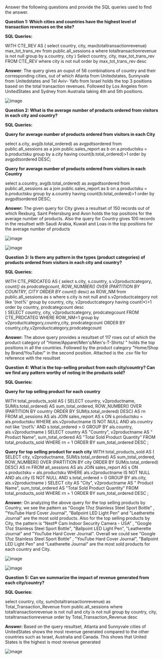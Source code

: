 Answer the following questions and provide the SQL queries used to find the answer.

    
**Question 1: Which cities and countries have the highest level of transaction revenues on the site?**

**SQL Queries:**

WITH CTE_REV AS
(
select 	country,
		city, 
		max(totaltransactionrevenue) max_tot_trans_rev
 from public.all_sessions a
where totaltransactionrevenue is not null
group by a.country, city
)
Select country,
		city,
			max_tot_trans_rev
FROM CTE_REV
where city is not null
order by max_tot_trans_rev desc

**Answer**: The query gives an ouput of 56 combinations of country and their corresponding cities, out of which Atlanta from Unitedstates, Sunnyvale from Unitedstates and Tel Aviv- Yafo from Israel holds the top 3 positions based on the total transaction revenues.
Followed by Los Angeles from UnitedStates and Sydney from Australia taking 4th and 5th positions.

![image](https://github.com/Parkavi-S/SQL-Project/assets/67069604/9c83ccae-3ba4-4984-b92b-37a542fdb844)




**Question 2: What is the average number of products ordered from visitors in each city and country?**


**SQL Queries:** 

**Query for average number of products ordered from visitors in each City**

 select a.city, avg(b.total_ordered) as avgpdtsordered
 from public.all_sessions as a
 join public.sales_report as b on a.productsku = b.productsku
 group by a.city
 having count(b.total_ordered)>1
 order by avgpdtsordered DESC;

**Query for average number of products ordered from visitors in each Country**

select a.country, avg(b.total_ordered) as avgpdtsordered
 from public.all_sessions as a
 join public.sales_report as b on a.productsku = b.productsku
 group by a.country
 having count(b.total_ordered)>1
 order by avgpdtsordered DESC;


**Answer:** The given query for City gives a resultset of 150 records out of which Rexburg, Saint Petersburg and Avon holds the top positions for the average number of products. Also the query for Country gives 100 records in the resultset with Saudi Arabia, Kuwait and Loas in the top positions
for the average number of products

![image](https://github.com/Parkavi-S/SQL-Project/assets/67069604/d3eec277-24bb-44e3-926a-22cd4422b076)

![image](https://github.com/Parkavi-S/SQL-Project/assets/67069604/289881aa-6bee-40a4-9869-f68ceffe6f79)





**Question 3: Is there any pattern in the types (product categories) of products ordered from visitors in each city and country?**


**SQL Queries:**

WITH CTE_PRDCATEG
AS
(	select s.city, s.country, s.v2productcategory, count(*) as prodcategcount,
 	ROW_NUMBER() OVER (PARTITION BY COUNTRY, CITY ORDER BY count(*) desc) as ROW_NM
	from public.all_sessions as s
	where s.city is not null
	and s.v2productcategory not like '(not%'
	group by country, city, v2productcategory
	having count(*)>1
	order by country, prodcategcount desc	
)
SELECT  country,
		city,
		v2productcategory,
		prodcategcount
FROM CTE_PRDCATEG
WHERE ROW_NM=1
group by v2productcategory,country,city, prodcategcount
ORDER BY country,city,v2productcategory,prodcategcount



**Answer:**
The above query provides a resultset of 117 rows out of which the product category of "Home/Apparel/Men's/Men's-T-Shirts/ " holds the top positions in all the countries. Followed by the product category "Home/Shop by Brand/YouTube/" in the second position. Attached is the .csv file for reference with the resultset




**Question 4: What is the top-selling product from each city/country? Can we find any pattern worthy of noting in the products sold?**


**SQL Queries:**

**Query for top selling product for each country**

WITH
total_products_sold AS (
    SELECT 
        country, 
        v2productname, 
        SUM(s.total_ordered) AS sum_total_ordered,
        ROW_NUMBER() OVER (PARTITION BY country ORDER BY SUM(s.total_ordered) DESC) AS rn
    FROM all_sessions AS als
    JOIN sales_report AS s ON s.productsku = als.productsku
    WHERE 
        als.v2productname IS NOT NULL
        AND als.country not like '(not%'
        AND s.total_ordered > 0
    GROUP BY als.country, als.v2productname
)
SELECT 
    country AS "Country",
    v2productname AS " Product Name",
    sum_total_ordered AS "Total Sold Product Quantity"
FROM total_products_sold
WHERE rn = 1
ORDER BY sum_total_ordered DESC
;

**Query for top selling product for each city**
WITH
total_products_sold AS (
    SELECT 
        city, 
        v2productname, 
        SUM(s.total_ordered) AS sum_total_ordered,
        ROW_NUMBER() OVER (PARTITION BY city ORDER BY SUM(s.total_ordered) DESC) AS rn
    FROM all_sessions AS als
    JOIN sales_report AS s ON s.productsku = als.productsku
    WHERE 
        als.v2productname IS NOT NULL
        AND als.city IS NOT NULL
        AND s.total_ordered > 0
    GROUP BY als.city, als.v2productname
)
SELECT 
    city AS "City",
    v2productname AS " Product Name",
    sum_total_ordered AS "Total Sold Product Quantity"
FROM total_products_sold
WHERE rn = 1
ORDER BY sum_total_ordered DESC
;

**Answer:** On analyzing the above query for the top selling products by Country, we see the pattern as "Google 17oz Stainless Steel Sport Bottle" , "YouTube Hard Cover Journal", "Ballpoint LED Light Pen" and "Leatherette Journal" are the most sold products.
Also for the top selling products by City, the pattern is "Nest® Cam Indoor Security Camera - USA" , "Google 17oz Stainless Steel Sport Bottle", "Ballpoint LED Light Pen", "Leatherette Journal" and "YouTube Hard Cover Journal". Overall we could see "Google 17oz Stainless Steel Sport Bottle" , "YouTube Hard Cover Journal", "Ballpoint LED Light Pen" and "Leatherette Journal" are the most sold products for each country and City.

![image](https://github.com/Parkavi-S/SQL-Project/assets/67069604/998a7461-d4dc-4bf8-a199-458d0d83df88)


![image](https://github.com/Parkavi-S/SQL-Project/assets/67069604/6a3423fc-5fcb-4731-b2b4-13da4f1bfbc5)




**Question 5: Can we summarize the impact of revenue generated from each city/country?**

**SQL Queries:**

select country, city, sum(totaltransactionrevenue) as Total_Transaction_Revenue
from public.all_sessions
where totaltransactionrevenue is not null
and city is not null
group by country, city, totaltransactionrevenue
order by Total_Transaction_Revenue desc

**Answer:** Based on the query resultset, Atlanta and Sunnyvale cities of UnitedStates shows the most revenue generated compared to the other countries such as Israel, Australia and Canada.
This shows that United States is the highest is most revenue generated

![image](https://github.com/Parkavi-S/SQL-Project/assets/67069604/41f443d6-4aa0-4af4-930d-98b35dfb5ad8)








